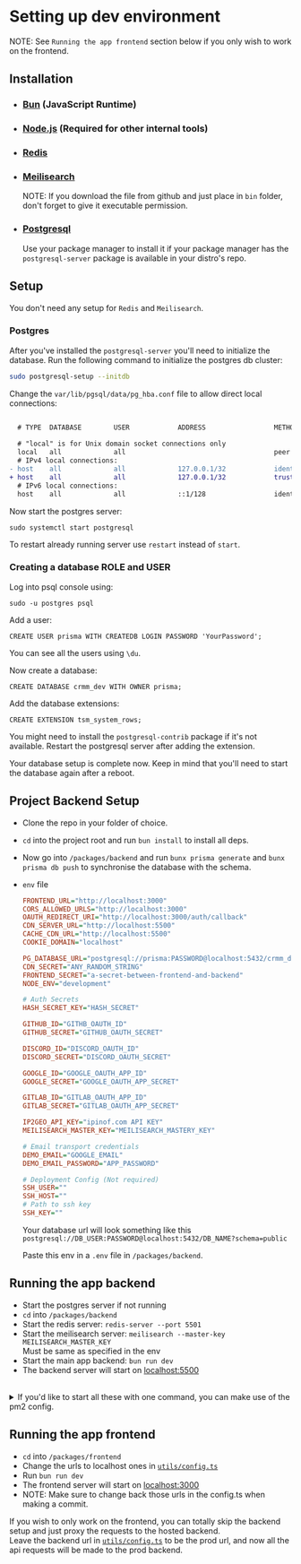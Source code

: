 # Setting up dev environment

NOTE: See `Running the app frontend` section below if you only wish to work on the frontend.

## Installation
- ### [Bun](https://bun.sh) (JavaScript Runtime)
- ### [Node.js](https://nodejs.org/en/download/package-manager) (Required for other internal tools)


- ### [Redis](https://redis.io/docs/latest/operate/oss_and_stack/install/install-redis/install-redis-on-linux)

- ### [Meilisearch](https://github.com/meilisearch/meilisearch/releases/latest)
    NOTE: If you download the file from github and just place in `bin` folder, don't forget to give it executable permission.

- ### [Postgresql](https://www.postgresql.org/download)
    Use your package manager to install it if your package manager has the `postgresql-server` package is available in your distro's repo.


## Setup

You don't need any setup for `Redis` and `Meilisearch`.

### Postgres
After you've installed the `postgresql-server` you'll need to initialize the database. Run the following command to initialize the postgres db cluster:
```bash
sudo postgresql-setup --initdb
```

Change the `var/lib/pgsql/data/pg_hba.conf` file to allow direct local connections:

```diff

  # TYPE  DATABASE        USER            ADDRESS                 METHOD
  
  # "local" is for Unix domain socket connections only
  local   all             all                                     peer
  # IPv4 local connections:
- host    all             all             127.0.0.1/32            ident
+ host    all             all             127.0.0.1/32            trust
  # IPv6 local connections:
  host    all             all             ::1/128                 ident
```

Now start the postgres server:
```
sudo systemctl start postgresql
```
To restart already running server use `restart` instead of `start`.

### Creating a database ROLE and USER
Log into psql console using:
```
sudo -u postgres psql
```

Add a user:
```
CREATE USER prisma WITH CREATEDB LOGIN PASSWORD 'YourPassword';
```
You can see all the users using `\du`.

Now create a database:
```
CREATE DATABASE crmm_dev WITH OWNER prisma;
```

Add the database extensions:
```
CREATE EXTENSION tsm_system_rows;
```
You might need to install the `postgresql-contrib` package if it's not available.
Restart the postgresql server after adding the extension.

Your database setup is complete now.
Keep in mind that you'll need to start the database again after a reboot.


## Project Backend Setup
- Clone the repo in your folder of choice.
- `cd` into the project root and run `bun install` to install all deps.
- Now go into `/packages/backend` and run `bunx prisma generate` and `bunx prisma db push` to synchronise the database with the schema.
- `env` file
    ```ini
    FRONTEND_URL="http://localhost:3000"
    CORS_ALLOWED_URLS="http://localhost:3000"
    OAUTH_REDIRECT_URI="http://localhost:3000/auth/callback"
    CDN_SERVER_URL="http://localhost:5500"
    CACHE_CDN_URL="http://localhost:5500"
    COOKIE_DOMAIN="localhost"

    PG_DATABASE_URL="postgresql://prisma:PASSWORD@localhost:5432/crmm_dev?schema=public"
    CDN_SECRET="ANY_RANDOM_STRING"
    FRONTEND_SECRET="a-secret-between-frontend-and-backend"
    NODE_ENV="development"

    # Auth Secrets
    HASH_SECRET_KEY="HASH_SECRET"

    GITHUB_ID="GITHB_OAUTH_ID"
    GITHUB_SECRET="GITHUB_OAUTH_SECRET"

    DISCORD_ID="DISCORD_OAUTH_ID"
    DISCORD_SECRET="DISCORD_OAUTH_SECRET"

    GOOGLE_ID="GOOGLE_OAUTH_APP_ID"
    GOOGLE_SECRET="GOOGLE_OAUTH_APP_SECRET"

    GITLAB_ID="GITLAB_OAUTH_APP_ID"
    GITLAB_SECRET="GITLAB_OAUTH_APP_SECRET"

    IP2GEO_API_KEY="ipinof.com API KEY"
    MEILISEARCH_MASTER_KEY="MEILISEARCH_MASTERY_KEY"

    # Email transport credentials
    DEMO_EMAIL="GOOGLE_EMAIL"
    DEMO_EMAIL_PASSWORD="APP_PASSWORD"

    # Deployment Config (Not required)
    SSH_USER=""
    SSH_HOST=""
    # Path to ssh key
    SSH_KEY=""
    ```
    Your database url will look something like this
    `postgresql://DB_USER:PASSWORD@localhost:5432/DB_NAME?schema=public`

    Paste this env in a `.env` file in `/packages/backend`.


## Running the app backend
- Start the postgres server if not running
- `cd` into `/packages/backend`
- Start the redis server: `redis-server --port 5501`
- Start the meilisearch server: `meilisearch --master-key MEILISEARCH_MASTER_KEY` \
    Must be same as specified in the env
- Start the main app backend: `bun run dev`
- The backend server will start on [localhost:5500](http://localhost:5500)

<br>

<details>
<summary>If you'd like to start all these with one command, you can make use of the pm2 config.</summary>

- Install [pm2](https://pm2.keymetrics.io/docs/usage/quick-start).
- Adjust the executable paths and and project path in [pm2 config](/packages/backend/pm2.config.cjs). (Use absolute paths)
- `cd` into `/packages/backend`
- Create `redis` and `meilisearch` folders.
- Run `pm2 start pm2.config.cjs`. It will start all three processes. You can manage them using pm2 cli. \

*You'll still have to start the database server manually.

</details>


## Running the app frontend
- `cd` into `/packages/frontend`
- Change the urls to localhost ones in [`utils/config.ts`](/packages/frontend/utils/config.ts#L2)
- Run `bun run dev`
- The frontend server will start on [localhost:3000](http://localhost:3000)
- NOTE: Make sure to change back those urls in the config.ts when making a commit.

If you wish to only work on the frontend, you can totally skip the backend setup and just proxy the requests to the hosted backend. \
Leave the backend url in [`utils/config.ts`](/packages/frontend/utils/config.ts#L2) to be the prod url, and now all the api requests will be made to the prod backend.
